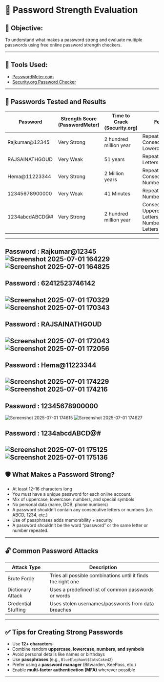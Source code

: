 # 🔐 Password Strength Evaluation 

## 📌 Objective:
To understand what makes a password strong and evaluate multiple passwords using free online password strength checkers.

---

## 🧪 Tools Used:
- [PasswordMeter.com](https://passwordmeter.com)
- [Security.org Password Checker](https://www.security.org/how-secure-is-my-password/)

---

## 🔡 Passwords Tested and Results

| Password        | Strength Score (PasswordMeter) | Time to Crack (Security.org) | Feedback                                         |
|-----------------|-------------------------------|-------------------------------|--------------------------------------------------|
| Rajkumar@12345  |Very Strong                    | 2 hundred million year        | Repeat Characters Consecutive Lowercase Letters  |  | 62412523746142  |Weak                           | 41 Minutes                    | Repeat Characters , Numbers only                 |
| RAJSAINATHGOUD  |Very Weak                      | 51 years                      | Repeat Characters , Letters only                 |
| Hema@11223344   |Very Strong                    | 2 Million years               | Repeat Characters , Consecutive Numbers          |
| 12345678900000  |Very Weak                      | 41 Minutes                    | Repeat Characters , Numbers only                 |
| 1234abcdABCD@#  |Very Strong                    | 2 hundred million year        | Consecutive Uppercase Letters,Consecutive  Numbers,Sequential Letters 
---
**Password : Rajkumar@12345**
![Screenshot 2025-07-01 164229](https://github.com/user-attachments/assets/56f550e9-c263-4fea-a3b1-d2b1a9ea463a)
![Screenshot 2025-07-01 164825](https://github.com/user-attachments/assets/93a5101e-c73d-4144-ab34-4be992b81cd1)
---
## Password : 62412523746142 
![Screenshot 2025-07-01 170329](https://github.com/user-attachments/assets/6adec6d1-f084-47f4-a55d-d9f674fd5662)
![Screenshot 2025-07-01 170343](https://github.com/user-attachments/assets/3e4d41ff-72bd-49fe-9ecc-6dee7f9eb8a4)
---
## Password : RAJSAINATHGOUD 
![Screenshot 2025-07-01 172043](https://github.com/user-attachments/assets/d78cb763-b1f7-4b88-a03b-f39166444636)
![Screenshot 2025-07-01 172056](https://github.com/user-attachments/assets/ffe0c71e-ddfd-4c97-b081-0cc18bf2d0f5)
---
## Password : Hema@11223344 
![Screenshot 2025-07-01 174229](https://github.com/user-attachments/assets/37631b0a-b920-4d27-b409-a86e1f56d250)
![Screenshot 2025-07-01 174216](https://github.com/user-attachments/assets/531d1cda-82e3-47f1-98be-0d9c354d8963)
---
## Password : 12345678900000 
![Screenshot 2025-07-01 174615](https://github.com/user-attachments/assets/6377128b-93c8-4ffb-8ada-f1c348b66a67)
![Screenshot 2025-07-01 174627](https://github.com/user-attachments/assets/b02be26c-ecd8-4019-8651-1d76b20148eb)
## Password : 1234abcdABCD@# 
![Screenshot 2025-07-01 175125](https://github.com/user-attachments/assets/a4d53264-44ed-47e5-bc28-8e7fa4d43506)
![Screenshot 2025-07-01 175136](https://github.com/user-attachments/assets/bd400ee8-a776-4099-a537-414704abe6e8)
---
## 🛡️ What Makes a Password Strong?
- At least 12–16 characters long
- You must have a unique password for each online account.
- Mix of uppercase, lowercase, numbers, and special symbols
- No personal data (name, DOB, phone numbers)
- A password shouldn’t contain any consecutive letters or numbers (i.e. ABCD, 1234, etc.)
- Use of passphrases adds memorability + security
- A password shouldn’t be the word “password” or the same letter or number repeated.
---

## 🔓 Common Password Attacks

| Attack Type        | Description                                                                 |
|--------------------|------------------------------------------------------------------------------|
| Brute Force        | Tries all possible combinations until it finds the right one                |
| Dictionary Attack  | Uses a predefined list of common passwords or words                         |
| Credential Stuffing| Uses stolen usernames/passwords from data breaches                          |

---

## ✅ Tips for Creating Strong Passwords
- Use **12+ characters**
- Combine random **uppercase, lowercase, numbers, and symbols**
- Avoid personal details like names or birthdays
- Use **passphrases** (e.g., `BlueElephant$EatsCake42`)
- Prefer using a **password manager** (Bitwarden, KeePass, etc.)
- Enable **multi-factor authentication (MFA)** wherever possible

---





